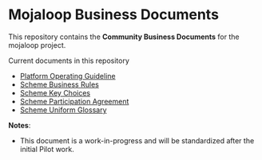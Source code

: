# Mojaloop Business Documents

This repository contains the **Community Business Documents** for the mojaloop project.

Current documents in this repository

- [Platform Operating Guideline](documents/platform-operating-guideline.md)
- [Scheme Business Rules](documents/scheme-business-rules.md)
- [Scheme Key Choices](documents/scheme-key-choices.md)
- [Scheme Participation Agreement](documents/scheme-participation-agreement.md)
- [Scheme Uniform Glossary](documents/scheme-uniform-glossary.md)

**Notes**:
- This document is a work-in-progress and will be standardized after the initial Pilot work.
